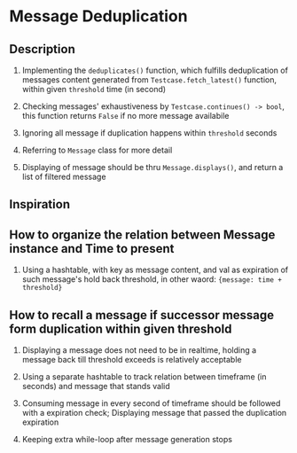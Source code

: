 # Message Deduplication

## Description

1. Implementing the `deduplicates()` function, which fulfills deduplication of messages content generated from `Testcase.fetch_latest()` function, within given `threshold` time (in second)

2. Checking messages' exhaustiveness by `Testcase.continues() -> bool`, this function returns `False` if no more message availabile

3. Ignoring all message if duplication happens within `threshold` seconds

4. Referring to `Message` class for more detail

5. Displaying of message should be thru `Message.displays()`, and return a list of filtered message


## Inspiration

## How to organize the relation between Message instance and Time to present

1. Using a hashtable, with key as message content, and val as expiration of such message's hold back threshold, in other waord: `{message: time + threshold}`

## How to recall a message if successor message form duplication within given threshold

1. Displaying a message does not need to be in realtime, holding a message back till threshold exceeds is relatively acceptable

2. Using a separate hashtable to track relation between timeframe (in seconds) and message that stands valid

3. Consuming message in every second of timeframe should be followed with a expiration check; Displaying message that passed the duplication expiration

4. Keeping extra while-loop after message generation stops
